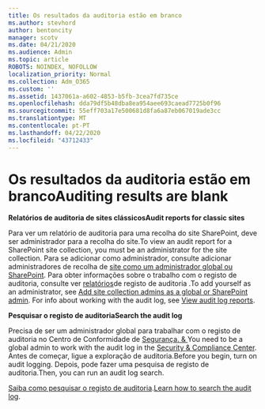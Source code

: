 ```yaml
---
title: Os resultados da auditoria estão em branco
ms.author: stevhord
author: bentoncity
manager: scotv
ms.date: 04/21/2020
ms.audience: Admin
ms.topic: article
ROBOTS: NOINDEX, NOFOLLOW
localization_priority: Normal
ms.collection: Adm_O365
ms.custom: ''
ms.assetid: 1437061a-a602-4853-b5fb-3cea7fd735ce
ms.openlocfilehash: dda79df5b48dba8ea954aee693caead7725b0f96
ms.sourcegitcommit: 55eff703a17e500681d8fa6a87eb067019ade3cc
ms.translationtype: MT
ms.contentlocale: pt-PT
ms.lasthandoff: 04/22/2020
ms.locfileid: "43712433"
---
```

# <a name="auditing-results-are-blank"></a><span data-ttu-id="d0c7d-102">Os resultados da auditoria estão em branco</span><span class="sxs-lookup"><span data-stu-id="d0c7d-102">Auditing results are blank</span></span>

 <span data-ttu-id="d0c7d-103">**Relatórios de auditoria de sites clássicos**</span><span class="sxs-lookup"><span data-stu-id="d0c7d-103">**Audit reports for classic sites**</span></span>
  
<span data-ttu-id="d0c7d-104">Para ver um relatório de auditoria para uma recolha do site SharePoint, deve ser administrador para a recolha do site.</span><span class="sxs-lookup"><span data-stu-id="d0c7d-104">To view an audit report for a SharePoint site collection, you must be an administrator for the site collection.</span></span> <span data-ttu-id="d0c7d-105">Para se adicionar como administrador, consulte adicionar administradores de recolha de [site como um administrador global ou SharePoint](https://go.microsoft.com/fwlink/?linkid=869390). Para obter informações sobre o trabalho com o registo de auditoria, consulte ver [relatórios](https://go.microsoft.com/fwlink/?linkid=395237)de registo de auditoria .</span><span class="sxs-lookup"><span data-stu-id="d0c7d-105">To add yourself as an administrator, see [Add site collection admins as a global or SharePoint admin](https://go.microsoft.com/fwlink/?linkid=869390). For info about working with the audit log, see [View audit log reports](https://go.microsoft.com/fwlink/?linkid=395237).</span></span> 
  
 <span data-ttu-id="d0c7d-106">**Pesquisar o registo de auditoria**</span><span class="sxs-lookup"><span data-stu-id="d0c7d-106">**Search the audit log**</span></span>
  
<span data-ttu-id="d0c7d-107">Precisa de ser um administrador global para trabalhar com o registo de auditoria no Centro de Conformidade de [Segurança. &amp; ](https://protection.office.com)</span><span class="sxs-lookup"><span data-stu-id="d0c7d-107">You need to be a global admin to work with the audit log in the [Security &amp; Compliance Center](https://protection.office.com).</span></span> <span data-ttu-id="d0c7d-108">Antes de começar, ligue a exploração de auditoria.</span><span class="sxs-lookup"><span data-stu-id="d0c7d-108">Before you begin, turn on audit logging.</span></span> <span data-ttu-id="d0c7d-109">Depois, pode fazer uma pesquisa de registo de auditoria.</span><span class="sxs-lookup"><span data-stu-id="d0c7d-109">Then, you can run an audit log search.</span></span> 
  
<span data-ttu-id="d0c7d-110">[Saiba como pesquisar o registo de auditoria](https://go.microsoft.com/fwlink/?linkid=708432).</span><span class="sxs-lookup"><span data-stu-id="d0c7d-110">[Learn how to search the audit log](https://go.microsoft.com/fwlink/?linkid=708432).</span></span>
  

